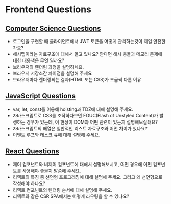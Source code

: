 # Frontend Questions

## <a href="./cs.md">Computer Science Questions</a>

- 로그인을 구현할 때 클라이언트에서 JWT 토큰을 어떻게 관리하는것이 제일 안전한가요?
- 해시맵이라는 자료구조에 대해서 알고 있나요? 안다면 해시 충돌과 메모리 문제에 대한 대응책은 무엇 일까요?
- 브라우저의 렌더링 과정을 설명하세요.
- 브라우저 저장소간 차이점을 설명해 주세요
- 브라우저마다 렌더링되는 결과(HTML 또는 CSS)가 조금씩 다른 이유

## <a href="./javascript.md">JavaScript Questions</a>

- var, let, const를 이용해 hoisting과 TDZ에 대해 설명해 주세요.
- 자바스크립트로 CSS를 조작하다보면 FOUC(Flash of Unstyled Content)가 발생하는 경우가 있는데, 이 현상이 DOM과 어떤 관련이 있는지 설명해보실래요?
- 자바스크립트의 배열은 일반적인 리스트 자료구조와 어떤 차이가 있나요?
- 이벤트 루프와 테스크 큐에 대해 설명해 주세요.

## <a href="./react.md">React Questions</a>

- 제어 컴포넌트와 비제어 컴포넌트에 대해서 설명해보시고, 어떤 경우에 어떤 컴포넌트를 사용해야 좋을지 말씀해 주세요.
- 리액트의 특징 중 선언형 프로그래밍에 대해 설명해 주세요. 그리고 왜 선언형으로 작성해야 하나요?
- 리액트 컴포넌트의 렌더링 순서에 대해 설명해 주세요.
- 리액트와 같은 CSR SPA에서는 어떻게 라우팅을 할 수 있나요?
